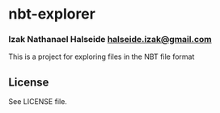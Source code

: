 # nbt-explorer

### Izak Nathanael Halseide <halseide.izak@gmail.com>

This is a project for exploring files in the NBT file format

## License

See LICENSE file.

